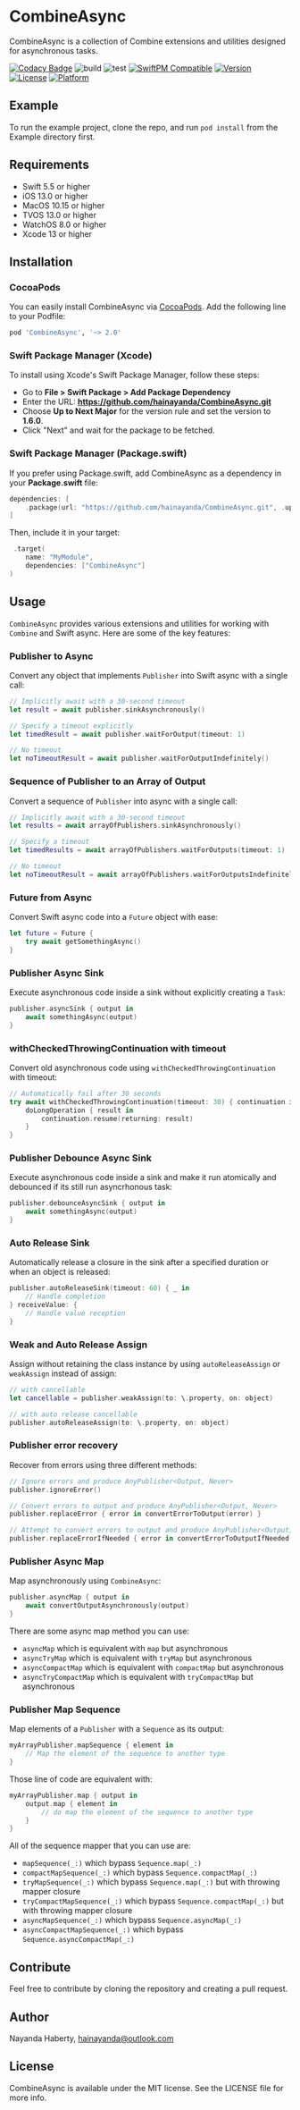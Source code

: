 # CombineAsync

CombineAsync is a collection of Combine extensions and utilities designed for asynchronous tasks.

[![Codacy Badge](https://app.codacy.com/project/badge/Grade/d07d496defc943ad90e96fde91a55e65)](https://app.codacy.com/gh/hainayanda/CombineAsync/dashboard?utm_source=gh&utm_medium=referral&utm_content=&utm_campaign=Badge_grade)
![build](https://github.com/hainayanda/CombineAsync/workflows/build/badge.svg)
![test](https://github.com/hainayanda/CombineAsync/workflows/test/badge.svg)
[![SwiftPM Compatible](https://img.shields.io/badge/SwiftPM-Compatible-brightgreen)](https://swift.org/package-manager/)
[![Version](https://img.shields.io/cocoapods/v/CombineAsync.svg?style=flat)](https://cocoapods.org/pods/CombineAsync)
[![License](https://img.shields.io/cocoapods/l/CombineAsync.svg?style=flat)](https://cocoapods.org/pods/CombineAsync)
[![Platform](https://img.shields.io/cocoapods/p/CombineAsync.svg?style=flat)](https://cocoapods.org/pods/CombineAsync)

## Example

To run the example project, clone the repo, and run `pod install` from the Example directory first.

## Requirements

- Swift 5.5 or higher
- iOS 13.0 or higher
- MacOS 10.15 or higher
- TVOS 13.0 or higher
- WatchOS 8.0 or higher
- Xcode 13 or higher

## Installation

### CocoaPods

You can easily install CombineAsync via [CocoaPods](https://cocoapods.org). Add the following line to your Podfile:

```ruby
pod 'CombineAsync', '~> 2.0'
```

### Swift Package Manager (Xcode)

To install using Xcode's Swift Package Manager, follow these steps:

- Go to **File > Swift Package > Add Package Dependency**
- Enter the URL: **<https://github.com/hainayanda/CombineAsync.git>**
- Choose **Up to Next Major** for the version rule and set the version to **1.6.0**.
- Click "Next" and wait for the package to be fetched.

### Swift Package Manager (Package.swift)

If you prefer using Package.swift, add CombineAsync as a dependency in your **Package.swift** file:

```swift
dependencies: [
    .package(url: "https://github.com/hainayanda/CombineAsync.git", .upToNextMajor(from: "1.6.0"))
]
```

Then, include it in your target:

```swift
 .target(
    name: "MyModule",
    dependencies: ["CombineAsync"]
)
```

## Usage

`CombineAsync` provides various extensions and utilities for working with `Combine` and Swift async. Here are some of the key features:

### Publisher to Async

Convert any object that implements `Publisher` into Swift async with a single call:

```swift
// Implicitly await with a 30-second timeout
let result = await publisher.sinkAsynchronously()

// Specify a timeout explicitly
let timedResult = await publisher.waitForOutput(timeout: 1)

// No timeout
let noTimeoutResult = await publisher.waitForOutputIndefinitely()
```

### Sequence of Publisher to an Array of Output

Convert a sequence of `Publisher` into async with a single call:

```swift
// Implicitly await with a 30-second timeout
let results = await arrayOfPublishers.sinkAsynchronously()

// Specify a timeout
let timedResults = await arrayOfPublishers.waitForOutputs(timeout: 1)

// No timeout
let noTimeoutResult = await arrayOfPublishers.waitForOutputsIndefinitely()
```

### Future from Async

Convert Swift async code into a `Future` object with ease:

```swift
let future = Future { 
    try await getSomethingAsync()
}
```

### Publisher Async Sink

Execute asynchronous code inside a sink without explicitly creating a `Task`:

```swift
publisher.asyncSink { output in
    await somethingAsync(output)
}
```

### withCheckedThrowingContinuation with timeout

Convert old asynchronous code using `withCheckedThrowingContinuation` with timeout:

```swift
// Automatically fail after 30 seconds
try await withCheckedThrowingContinuation(timeout: 30) { continuation in
    doLongOperation { result in
        continuation.resume(returning: result)
    }
}
```

### Publisher Debounce Async Sink

Execute asynchronous code inside a sink and make it run atomically and debounced if its still run asyncrhonous task:

```swift
publisher.debounceAsyncSink { output in
    await somethingAsync(output)
}
```

### Auto Release Sink

Automatically release a closure in the sink after a specified duration or when an object is released:

```swift
publisher.autoReleaseSink(timeout: 60) { _ in
    // Handle completion
} receiveValue: { 
    // Handle value reception
}
```

### Weak and Auto Release Assign

Assign without retaining the class instance by using `autoReleaseAssign` or `weakAssign` instead of assign:

```swift
// with cancellable
let cancellable = publisher.weakAssign(to: \.property, on: object)

// with auto release cancellable
publisher.autoReleaseAssign(to: \.property, on: object)
```

### Publisher error recovery

Recover from errors using three different methods:

```swift
// Ignore errors and produce AnyPublisher<Output, Never>
publisher.ignoreError()

// Convert errors to output and produce AnyPublisher<Output, Never>
publisher.replaceError { error in convertErrorToOutput(error) }

// Attempt to convert errors to output and produce AnyPublisher<Output, Failure>
publisher.replaceErrorIfNeeded { error in convertErrorToOutputIfNeeded(error) }
```

### Publisher Async Map

Map asynchronously using `CombineAsync`:

```swift
publisher.asyncMap { output in
    await convertOutputAsynchronously(output)
}
```

There are some async map method you can use:

- `asyncMap` which is equivalent with `map` but asynchronous
- `asyncTryMap` which is equivalent with `tryMap` but asynchronous
- `asyncCompactMap` which is equivalent with `compactMap` but asynchronous
- `asyncTryCompactMap` which is equivalent with `tryCompactMap` but asynchronous

### Publisher Map Sequence

Map elements of a `Publisher` with a `Sequence` as its output:

```swift
myArrayPublisher.mapSequence { element in
    // Map the element of the sequence to another type
}
```

Those line of code are equivalent with:

```swift
myArrayPublisher.map { output in
    output.map { element in
        // do map the element of the sequence to another type
    }
}
```

All of the sequence mapper that you can use are:

- `mapSequence(_:)` which  bypass `Sequence.map(_:)`
- `compactMapSequence(_:)` which  bypass `Sequence.compactMap(_:)`
- `tryMapSequence(_:)` which  bypass `Sequence.map(_:)` but with throwing mapper closure
- `tryCompactMapSequence(_:)` which  bypass `Sequence.compactMap(_:)` but with throwing mapper closure
- `asyncMapSequence(_:)` which  bypass `Sequence.asyncMap(_:)`
- `asyncCompactMapSequence(_:)` which  bypass `Sequence.asyncCompactMap(_:)`

## Contribute

Feel free to contribute by cloning the repository and creating a pull request.

## Author

Nayanda Haberty, <hainayanda@outlook.com>

## License

CombineAsync is available under the MIT license. See the LICENSE file for more info.
